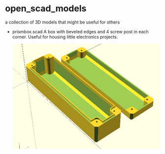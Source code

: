 # open_scad_models
a collection of 3D models that might be useful for others

* prismbox.scad
  A box with beveled edges and 4 screw post in each corner. Useful for housing little electronics projects.

  ![alt text](https://github.com/jkerdels/open_scad_models/blob/master/prismbox.png "Prismbox example")

